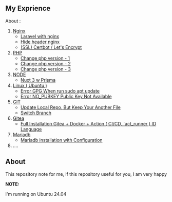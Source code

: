 ## My Exprience
About :
1. [Nginx](tutor/nginx.md)
    - [Laravel with nginx](tutor/nginx.md#configuration-laravel-with-nginx)
    - [Hide header nginx](tutor/nginx.md#hide-header-nginx)
    - [(SSL) Certbot / Let's Encrypt](tutor/nginx.md#configure-certbot-ssl)
2. [PHP](tutor/php.md)
    - [Change php version - 1 ](tutor/php.md#change-php-version-method-1)
    - [Change php version - 2 ](tutor/php.md#change-php-version-method-2)
    - [Change php version - 3 ](tutor/php.md#change-php-version-method-3)
3. [NODE](tutor/node.md)
    - [Nuxt 3 w Prisma ](tutor/node.md#installation-and-build)
4. [Linux ( Ubuntu )](tutor/linux.md)
    - [Error GPG When run sudo apt update](tutor/linux.md#error-gpg-when-run-sudo-apt-update)
    - [Error NO_PUBKEY Public Key Not Available](tutor/linux.md#error-no_pubkey-public-key-not-available)
5. [GIT](tutor/git.md)
    - [Update Local Repo, But Keep Your Another File](tutor/git.md#update-local-repo-but-keep-your-another-file)
    - [Switch Branch](tutor/git.md#switch-branch)
6. [Gitea](tutor/giteaXdocker.md)
    - [Full Installation Gitea + Docker + Action ( CI/CD, `act_runner ) ID Language ](tutor/giteaXdocker.md)
8. [Mariadb](tutor/mariadb.md)
    - [Mariadb installation with Configuration](tutor/mariadb.md)
10. ....

## About
This repository note for me, if this repository useful for you, I am very happy

**NOTE:**

I'm running on Ubuntu 24.04
